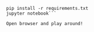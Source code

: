 ```cd oSTEM_scratch
pip install -r requirements.txt
jupyter notebook```

Open browser and play around!
